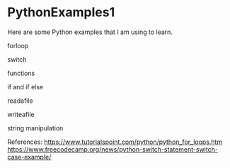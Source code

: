 # PythonExamples1

Here are some Python examples that I am using to learn.

forloop 

switch 

functions

if and if else

readafile

writeafile

string manipulation

References: 
https://www.tutorialspoint.com/python/python_for_loops.htm
https://www.freecodecamp.org/news/python-switch-statement-switch-case-example/
